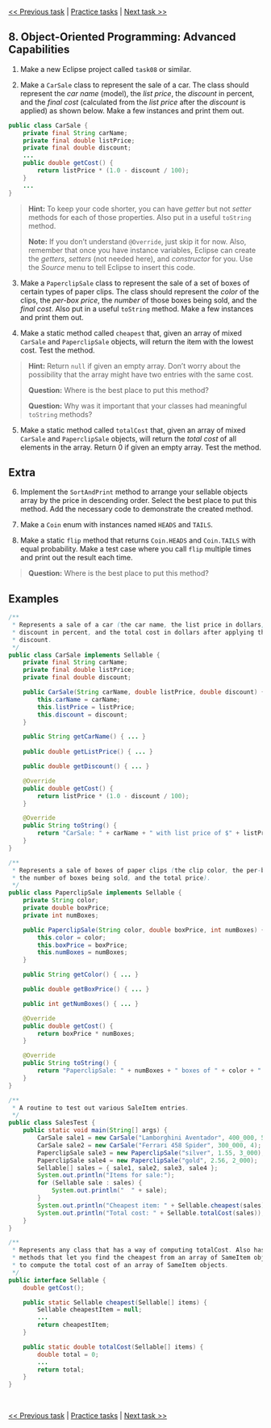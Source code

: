 [<< Previous task](task07.md) | [Practice tasks](readme.md#practice) | [Next task >>](task09.md)

<span id="task_08"></span>
## 8. Object-Oriented Programming: Advanced Capabilities

1) Make a new Eclipse project called `task08` or similar.

2) Make a `CarSale` class to represent the sale of a car. The class should represent the *car name* (model), the *list price*, the *discount* in percent, and the *final cost* (calculated from the *list price* after the *discount* is applied) as shown below. Make a few instances and print them out.

```java
public class CarSale {
	private final String carName;
	private final double listPrice;
 	private final double discount;
 	...
 	public double getCost() {
		return listPrice * (1.0 - discount / 100);
	}
	...
}
```

> **Hint:** To keep your code shorter, you can have *getter* but not *setter* methods for each of those properties. Also put in a useful `toString` method.
>
> **Note:** If you don’t understand `@Override`, just skip it for now. Also, remember that once you have instance variables, Eclipse can create the *getters*, *setters* (not needed here), and *constructor* for you. Use the *Source* menu to tell Eclipse to insert this code.

3) Make a `PaperclipSale` class to represent the sale of a set of boxes of certain types of paper clips. The class should represent the *color* of the clips, the *per-box price*, the *number* of those boxes being sold, and the *final cost*. Also put in a useful `toString` method. Make a few instances and print them out.

4) Make a static method called `cheapest` that, given an array of mixed `CarSale` and `PaperclipSale` objects, will return the item with the lowest cost. Test the method.

> **Hint:** Return `null` if given an empty array. Don’t worry about the possibility that the array might have two entries with the same cost.
>
> **Question:** Where is the best place to put this method?
>
> **Question:** Why was it important that your classes had meaningful `toString` methods?

5) Make a static method called `totalCost` that, given an array of mixed `CarSale` and `PaperclipSale` objects, will return the *total cost* of all elements in the array. Return 0 if given an empty array. Test the method.

## Extra

6) Implement the `SortAndPrint` method to arrange your sellable objects array by the price in descending order. Select the best place to put this method. Add the necessary code to demonstrate the created method.

7) Make a `Coin` enum with instances named `HEADS` and `TAILS`.

8) Make a static `flip` method that returns `Coin.HEADS` and `Coin.TAILS` with equal probability. Make a test case where you call `flip` multiple times and print out the result each time.

> **Question:** Where is the best place to put this method?

## Examples

```java
/**
 * Represents a sale of a car (the car name, the list price in dollars, the
 * discount in percent, and the total cost in dollars after applying the
 * discount.
 */
public class CarSale implements Sellable {
	private final String carName;
	private final double listPrice;
	private final double discount;

	public CarSale(String carName, double listPrice, double discount) {
		this.carName = carName;
		this.listPrice = listPrice;
		this.discount = discount;
	}

	public String getCarName() { ... }
	
	public double getListPrice() { ... }

	public double getDiscount() { ... }

	@Override
	public double getCost() {
		return listPrice * (1.0 - discount / 100);
	}

	@Override
	public String toString() {
		return "CarSale: " + carName + " with list price of $" + listPrice + " and discount of " + discount + "%.";
	}
}
```

```java
/**
 * Represents a sale of boxes of paper clips (the clip color, the per-box price,
 * the number of boxes being sold, and the total price).
 */
public class PaperclipSale implements Sellable {
	private String color;
	private double boxPrice;
	private int numBoxes;

	public PaperclipSale(String color, double boxPrice, int numBoxes) {
		this.color = color;
		this.boxPrice = boxPrice;
		this.numBoxes = numBoxes;
	}

	public String getColor() { ... }

	public double getBoxPrice() { ... }

	public int getNumBoxes() { ... }

	@Override
	public double getCost() {
		return boxPrice * numBoxes;
	}

	@Override
	public String toString() {
		return "PaperclipSale: " + numBoxes + " boxes of " + color + " clips at $" + boxPrice + "/box.";
	}
}
```

```java
/**
 * A routine to test out various SaleItem entries.
 */
public class SalesTest {
	public static void main(String[] args) {
		CarSale sale1 = new CarSale("Lamborghini Aventador", 400_000, 5);
		CarSale sale2 = new CarSale("Ferrari 458 Spider", 300_000, 4);
		PaperclipSale sale3 = new PaperclipSale("silver", 1.55, 3_000);
		PaperclipSale sale4 = new PaperclipSale("gold", 2.56, 2_000);
		Sellable[] sales = { sale1, sale2, sale3, sale4 };
		System.out.println("Items for sale:");
		for (Sellable sale : sales) {
			System.out.println("  " + sale);
		}
		System.out.println("Cheapest item: " + Sellable.cheapest(sales));
		System.out.println("Total cost: " + Sellable.totalCost(sales));
	}
}
```

```java
/**
 * Represents any class that has a way of computing totalCost. Also has static
 * methods that let you find the cheapest from an array of SameItem objects, and
 * to compute the total cost of an array of SameItem objects.
 */
public interface Sellable {
	double getCost();

	public static Sellable cheapest(Sellable[] items) {
		Sellable cheapestItem = null;
		...
		return cheapestItem;
	}

	public static double totalCost(Sellable[] items) {
		double total = 0;
		...
		return total;
	}
}
```

<br>

[<< Previous task](task07.md) | [Practice tasks](readme.md#practice) | [Next task >>](task09.md)

